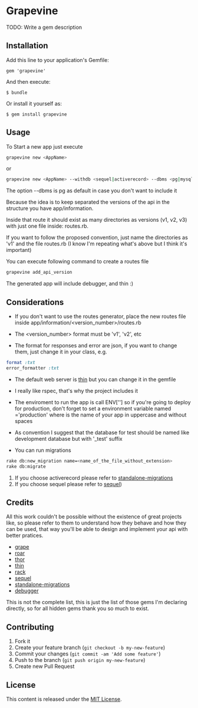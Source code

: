 # Grapevine

TODO: Write a gem description

## Installation

Add this line to your application's Gemfile:

    gem 'grapevine'

And then execute:

    $ bundle

Or install it yourself as:

    $ gem install grapevine

## Usage

To Start a new app just execute

```bash
grapevine new <AppName>
```

or

```bash
grapevine new <AppName> --withdb <sequel|activerecord> --dbms <pg|mysql2>
```

The option --dbms is pg as default in case you don't want to include it

Because the idea is to keep separated the versions of the api in the structure you have app/information.

Inside that route it should exist as many directories as versions (v1, v2, v3) with just one file inside: routes.rb.

If you want to follow the proposed convention, just name the directories as 'v1' and the file routes.rb (I know I'm repeating what's above but I think it's important)

You can execute following command to create a routes file

```bash
grapevine add_api_version
```

The generated app will include debugger, and thin :)

## Considerations
* If you don't want to use the routes generator, place the new routes file inside app/information/<version_number>/routes.rb
* The <version_number> format must be 'v1', 'v2', etc

* The format for responses and error are json, if you want to change them, just change it in your class, e.g.

```ruby
format :txt
error_formatter :txt
```
* The default web server is [thin](http://code.macournoyer.com/thin/) but you can change it in the gemfile
* I really like rspec, that's why the project includes it

* The enviroment to run the app is call ENV['<MYAPP>'] so if you're going to deploy for production, don't forget
  to set a environment variable named <MYAPP>='production' where <MYAPP> is the name of your app in uppercase and without spaces

* As convention I suggest that the database for test should be named like development database but with '_test' suffix

* You can run migrations

```bash
rake db:new_migration name=<name_of_the_file_without_extension>
rake db:migrate
```

1) If you choose activerecord please refer to [standalone-migrations](https://github.com/thuss/standalone-migrations)
2) If you choose sequel please refer to [sequel](https://github.com/jeremyevans/sequel))


## Credits
All this work couldn't be possible without the existence of great projects like, so please refer to them to understand how they behave and how they can
be used, that way you'll be able to design and implement your api with better pratices.

* [grape](https://github.com/intridea/grape)
* [roar](github.com/apotonick/roar)
* [thor](https://github.com/wycats/thor)
* [thin](https://github.com/macournoyer/thin/)
* [rack](https://github.com/rack/rack)
* [sequel](https://github.com/jeremyevans/sequel)
* [standalone-migrations](https://github.com/thuss/standalone-migrations)
* [debugger](https://github.com/cldwalker/debugger)

This is not the complete list, this is just the list of those gems I'm declaring directly, so for all hidden gems thank you so much to exist. 

## Contributing

1. Fork it
2. Create your feature branch (`git checkout -b my-new-feature`)
3. Commit your changes (`git commit -am 'Add some feature'`)
4. Push to the branch (`git push origin my-new-feature`)
5. Create new Pull Request

## License
This content is released under the [MIT License](LICENSE.txt).
